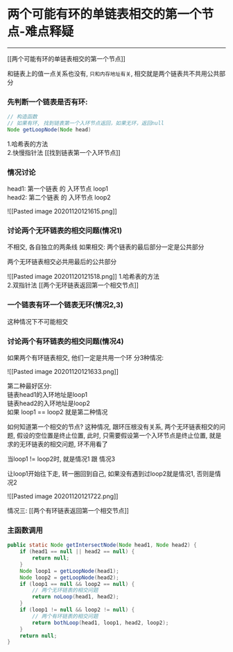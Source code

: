 # 两个可能有环的单链表相交的第一个节点-难点释疑

---

[[两个可能有环的单链表相交的第一个节点]]


和链表上的值一点关系也没有, `只和内存地址有关`, 相交就是两个链表共不共用公共部分


### 先判断一个链表是否有环:
```java
// 构造函数
// 如果有环, 找到链表第一个入环节点返回，如果无环，返回null
Node getLoopNode(Node head)
```


1.哈希表的方法  
2.快慢指针法  [[找到链表第一个入环节点]]


### 情况讨论
head1: 第一个链表  的 入环节点  loop1  
head2: 第二个链表  的 入环节点  loop2  

![[Pasted image 20201120121615.png]]
### 讨论两个无环链表的相交问题(情况1)

不相交, 各自独立的两条线
如果相交: 两个链表的最后部分一定是公共部分

两个无环链表相交必共用最后的公共部分

![[Pasted image 20201120121518.png]]
1.哈希表的方法  
2.双指针法 [[两个无环链表返回第一个相交节点]]
   
### 一个链表有环一个链表无环(情况2,3)
这种情况下不可能相交


### 讨论两个有环链表的相交问题(情况4)

如果两个有环链表相交, 他们一定是共用一个环
分3种情况:

![[Pasted image 20201120121633.png]]


第二种最好区分:  
链表head1的入环地址是loop1  
链表head2的入环地址是loop2  
如果 loop1 == loop2 就是第二种情况  

如何知道第一个相交的节点?
这种情况, 跟环压根没有关系, 
两个无环链表相交的问题, 假设的空位置是终止位置, 此时, 只需要假设第一个入环节点是终止位置, 就是求的无环链表的相交问题, 环不用看了


当loop1 != loop2时, 就是情况1 跟 情况3

让loop1开始往下走, 转一圈回到自己, 如果没有遇到过loop2就是情况1, 否则是情况2


![[Pasted image 20201120121722.png]]

情况三: [[两个有环链表返回第一个相交节点]]


### 主函数调用


```java
public static Node getIntersectNode(Node head1, Node head2) {
    if (head1 == null || head2 == null) {
        return null;
    }
    Node loop1 = getLoopNode(head1);
    Node loop2 = getLoopNode(head2);
    if (loop1 == null && loop2 == null) {
        // 两个无环链表的相交问题
        return noLoop(head1, head2);
    }
    if (loop1 != null && loop2 != null) {
        // 两个有环链表的相交问题
        return bothLoop(head1, loop1, head2, loop2);
    }
    return null;
}
```